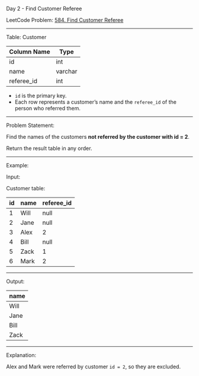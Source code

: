  Day 2 - Find Customer Referee

LeetCode Problem: [584. Find Customer Referee](https://leetcode.com/problems/find-customer-referee/)

---

 Table: Customer

| Column Name | Type    |
|-------------|---------|
| id          | int     |
| name        | varchar |
| referee_id  | int     |

- `id` is the primary key.
- Each row represents a customer’s name and the `referee_id` of the person who referred them.

---

 Problem Statement:

Find the names of the customers **not referred by the customer with id = 2**.

Return the result table in any order.

---

 Example:

 Input:

Customer table:

| id | name | referee_id |
|----|------|------------|
| 1  | Will | null       |
| 2  | Jane | null       |
| 3  | Alex | 2          |
| 4  | Bill | null       |
| 5  | Zack | 1          |
| 6  | Mark | 2          |

---

 Output:

| name |
|------|
| Will |
| Jane |
| Bill |
| Zack |

---

 Explanation:

Alex and Mark were referred by customer `id = 2`, so they are excluded.
